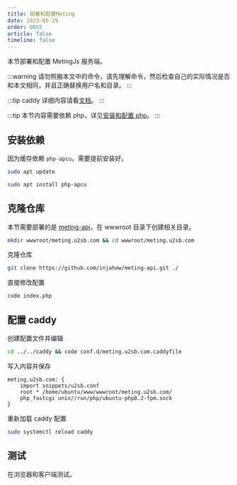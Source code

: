 ```yaml
---
title: 部署和配置Meting
date: 2023-05-29
order: 0055
article: false
timeline: false
---
```


本节部署和配置 MetingJs 服务端。

<!-- more -->

:::warning
请勿照搬本文中的命令，请先理解命令，然后检查自己的实际情况是否和本文相同，并且正确替换用户名和目录。
:::

:::tip
caddy 详细内容请看[文档](https://caddyserver.com/docs/)。
:::

:::tip
本节内容需要依赖 php，详见[安装和配置 php](./0050.安装和配置PHP.md)。
:::

## 安装依赖

因为缓存依赖 `php-apcu`，需要提前安装好。

```bash
sudo apt update

sudo apt install php-apcu
```

## 克隆仓库

本节需要部署的是 [meting-api](https://github.com/injahow/meting-api)，在 wwwroot 目录下创建相关目录。

```bash
mkdir wwwroot/meting.u2sb.com && cd wwwroot/meting.u2sb.com
```

克隆仓库

```bash
git clone https://github.com/injahow/meting-api.git ./
```

直接修改配置

```bash
code index.php
```

## 配置 caddy

创建配置文件并编辑

```bash
cd ../../caddy && code conf.d/meting.u2sb.com.caddyfile
```

写入内容并保存

```caddy
meting.u2sb.com: {
    import snippets/u2sb.conf
    root * /home/ubuntu/www/wwwroot/meting.u2sb.com/
    php_fastcgi unix//run/php/ubuntu-php8.2-fpm.sock
}
```

重新加载 caddy 配置

```bash
sudo systemctl reload caddy
```

## 测试

在浏览器和客户端测试。
